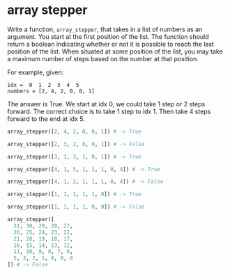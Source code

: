 # array stepper

Write a function, `array_stepper`, that takes in a list of numbers as an argument. You start at the first position of the list. The function should return a boolean indicating whether or not it is possible to reach the last position of the list. When situated at some position of the list, you may take a maximum number of steps based on the number at that position.

For example, given:

    idx =  0  1  2  3  4  5
    numbers = [2, 4, 2, 0, 0, 1]

The answer is True.
We start at idx 0, we could take 1 step or 2 steps forward.
The correct choice is to take 1 step to idx 1.
Then take 4 steps forward to the end at idx 5.
```python
array_stepper([2, 4, 2, 0, 0, 1]) # -> True
```

```python
array_stepper([2, 3, 2, 0, 0, 1]) # -> False
```

```python
array_stepper([3, 1, 3, 1, 0, 1]) # -> True
```

```python
array_stepper([4, 1, 5, 1, 1, 1, 0, 4]) # -> True
```

```python
array_stepper([4, 1, 2, 1, 1, 1, 0, 4]) # -> False
```

```python
array_stepper([1, 1, 1, 1, 1, 0]) # -> True
```

```python
array_stepper([1, 1, 1, 1, 0, 0]) # -> False
```

```python
array_stepper([ 
  31, 30, 29, 28, 27,
  26, 25, 24, 23, 22,
  21, 20, 19, 18, 17,
  16, 15, 14, 13, 12,
  11, 10, 9, 8, 7, 6,
  5, 3, 2, 1, 0, 0, 0
]) # -> False
```
